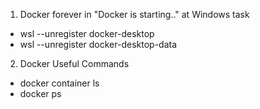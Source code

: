 1. Docker forever in "Docker is starting.." at Windows task
* wsl --unregister docker-desktop
* wsl --unregister docker-desktop-data

2. Docker Useful Commands
* docker container ls
* docker ps
